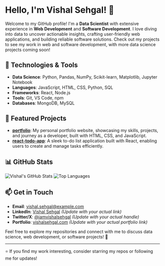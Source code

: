 # Hello, I'm Vishal Sehgal! 👋

Welcome to my GitHub profile! I'm a **Data Scientist** with extensive experience in **Web Development** and **Software Development**. I love diving into data to uncover actionable insights, crafting user-friendly web applications, and building reliable software solutions. Check out my projects to see my work in web and software development, with more data science projects coming soon!

## 🔧 Technologies & Tools
- **Data Science**: Python, Pandas, NumPy, Scikit-learn, Matplotlib, Jupyter Notebook
- **Languages**: JavaScript, HTML, CSS, Python, SQL
- **Frameworks**: React, Node.js
- **Tools**: Git, VS Code, npm
- **Databases**: MongoDB, MySQL

## 🌟 Featured Projects
- **[portfolio](https://github.com/iamvishalsehgal/portfolio)**: My personal portfolio website, showcasing my skills, projects, and journey as a developer, built with HTML, CSS, and JavaScript.
- **[react-todo-app](https://github.com/iamvishalsehgal/react-todo-app)**: A sleek to-do list application built with React, enabling users to create and manage tasks efficiently.

## 📊 GitHub Stats
![Vishal's GitHub Stats](https://github-readme-stats.vercel.app/api?username=iamvishalsehgal&show_icons=true&theme=radical)
![Top Languages](https://github-readme-stats.vercel.app/api/top-langs/?username=iamvishalsehgal&layout=compact&theme=radical)

## 📫 Get in Touch
- **Email**: [vishal.sehgal@example.com](mailto:vishal.sehgal@example.com)
- **LinkedIn**: [Vishal Sehgal](https://www.linkedin.com/in/iamvishalsehgal) *(Update with your actual link)*
- **Twitter/X**: [@iamvishalsehgal](https://x.com/iamvishalsehgal) *(Update with your actual handle)*
- **Portfolio**: [vishalsehgal.com](https://vishalsehgal.com) *(Update with your actual portfolio link)*

Feel free to explore my repositories and connect with me to discuss data science, web development, or software projects! 🚀

---
⭐️ If you find my work interesting, consider starring my repos or following me for updates!
